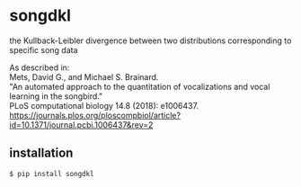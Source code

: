 # songdkl

the Kullback-Leibler divergence between two distributions corresponding
to specific song data

As described in:  
Mets, David G., and Michael S. Brainard.  
"An automated approach to the quantitation of vocalizations and vocal learning in the songbird."  
PLoS computational biology 14.8 (2018): e1006437.  
<https://journals.plos.org/ploscompbiol/article?id=10.1371/journal.pcbi.1006437&rev=2>

## installation
`$ pip install songdkl`
